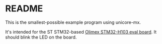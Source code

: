 # README

This is the smallest-possible example program using unicore-mx.

It's intended for the ST STM32-based
[Olimex STM32-H103 eval board](http://olimex.com/dev/stm32-h103.html).
It should blink the LED on the board.

